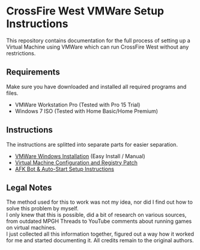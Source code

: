 # CrossFire West VMWare Setup Instructions

This repository contains documentation for the full process of setting up a Virtual Machine using VMWare which can run CrossFire West without any restrictions.

## Requirements

Make sure you have downloaded and installed all required programs and files.

- VMWare Workstation Pro (Tested with Pro 15 Trial)
- Windows 7 ISO (Tested with Home Basic/Home Premium)

## Instructions

The instructions are splitted into separate parts for easier separation.

- [VMWare Windows Installation](./vmware_windows_installation_instructions.md) (Easy Install / Manual)
- [Virtual Machine Configuration and Registry Patch](./virtual_machine_configuration_instructions.md)
- [AFK Bot & Auto-Start Setup Instructions](./afk_bot_auto_ready_setup_instructions.md)

## Legal Notes

The method used for this to work was not my idea, nor did I find out how to solve this problem by myself.    
I only knew that this is possible, did a bit of research on various sources, from outdated MPGH Threads to YouTube comments about running games on virtual machines.  
I just collected all this information together, figured out a way how it worked for me and started documenting it.
All credits remain to the original authors.  